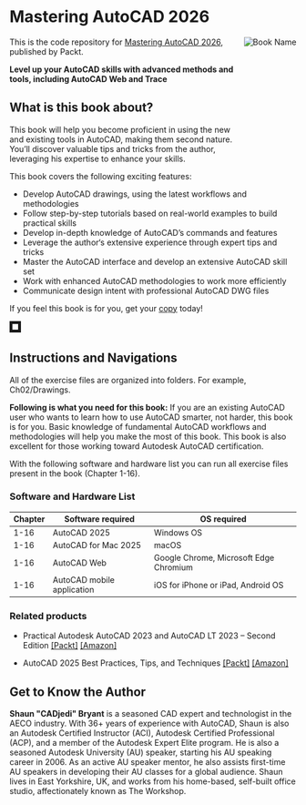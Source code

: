 # Mastering AutoCAD 2026

<a href="https://www.packtpub.com/en-us/product/mastering-autocad-2025-9781837639694"><img src="https://content.packt.com/_/image/original/B19422/cover_image.jpg?version=1739527220" alt="Book Name" height="256px" align="right"></a>

This is the code repository for [Mastering AutoCAD 2026](https://www.packtpub.com/en-us/product/mastering-autocad-2025-9781837639694), published by Packt.

**Level up your AutoCAD skills with advanced methods and tools, including AutoCAD Web and Trace**

## What is this book about?
This book will help you become proficient in using the new and existing tools in AutoCAD, making them second nature. You’ll discover valuable tips and tricks from the author, leveraging his expertise to enhance your skills.

This book covers the following exciting features: 
* Develop AutoCAD drawings, using the latest workflows and methodologies
* Follow step-by-step tutorials based on real-world examples to build practical skills
* Develop in-depth knowledge of AutoCAD’s commands and features
* Leverage the author‘s extensive experience through expert tips and tricks
* Master the AutoCAD interface and develop an extensive AutoCAD skill set
* Work with enhanced AutoCAD methodologies to work more efficiently
* Communicate design intent with professional AutoCAD DWG files

If you feel this book is for you, get your [copy](https://www.amazon.com/Mastering-AutoCAD-2025-including-functionality/dp/1837639698) today!

<a href="https://www.packtpub.com/?utm_source=github&utm_medium=banner&utm_campaign=GitHubBanner"><img src="https://raw.githubusercontent.com/PacktPublishing/GitHub/master/GitHub.png" 
alt="https://www.packtpub.com/" border="5" /></a>


## Instructions and Navigations
All of the exercise files are organized into folders. For example, Ch02/Drawings.

**Following is what you need for this book:**
If you are an existing AutoCAD user who wants to learn how to use AutoCAD smarter, not harder, this book is for you. Basic knowledge of fundamental AutoCAD workflows and methodologies will help you make the most of this book. This book is also excellent for those working toward Autodesk AutoCAD certification.

With the following software and hardware list you can run all exercise files present in the book (Chapter 1-16).

### Software and Hardware List

| Chapter  | Software required                   | OS required                        |
| -------- | ------------------------------------| -----------------------------------|
| 1-16        | AutoCAD 2025                     | Windows OS |
| 1-16        | AutoCAD for Mac 2025            | macOS |
| 1-16        | AutoCAD Web            | Google Chrome, Microsoft Edge Chromium |
| 1-16        | AutoCAD mobile application            | iOS for iPhone or iPad, Android OS |

### Related products
* Practical Autodesk AutoCAD 2023 and AutoCAD LT 2023 – Second Edition [[Packt]](https://www.packtpub.com/en-us/product/practical-autodesk-autocad-2023-and-autocad-lt-2023-9781801816465) [[Amazon]](https://www.amazon.com/Practical-Autodesk-AutoCAD-2023-beginners/dp/1801816468/)

* AutoCAD 2025 Best Practices, Tips, and Techniques [[Packt]](https://www.packtpub.com/en-us/product/autocad-2025-best-practices-tips-and-techniques-9781837636723) [[Amazon]](https://www.amazon.com/AutoCAD-2025-Best-Practices-Techniques/dp/1837636729)

## Get to Know the Author
**Shaun "CADjedi" Bryant** is a seasoned CAD expert and technologist in the AECO industry. With 36+ years of experience with AutoCAD, Shaun is also an Autodesk Certified Instructor (ACI), Autodesk Certified Professional (ACP), and a member of the Autodesk Expert Elite program. He is also a seasoned Autodesk University (AU) speaker, starting his AU speaking career in 2006. As an active AU speaker mentor, he also assists first-time AU speakers in developing their AU classes for a global audience.
Shaun lives in East Yorkshire, UK, and works from his home-based, self-built office studio, affectionately known as The Workshop.
